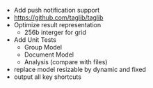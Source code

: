 - Add push notification support
- https://github.com/taglib/taglib
- Optimize result representation
  - 256b interger for grid
- Add Unit Tests
  - Group Model
  - Document Model
  - Analysis (compare with files)
- replace model resizable by dynamic and fixed
- output all key shortcuts
